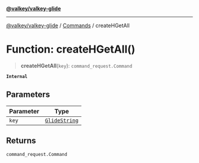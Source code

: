 [**@valkey/valkey-glide**](../../README.md)

***

[@valkey/valkey-glide](../../modules.md) / [Commands](../README.md) / createHGetAll

# Function: createHGetAll()

> **createHGetAll**(`key`): `command_request.Command`

**`Internal`**

## Parameters

| Parameter | Type |
| ------ | ------ |
| `key` | [`GlideString`](../../BaseClient/type-aliases/GlideString.md) |

## Returns

`command_request.Command`
